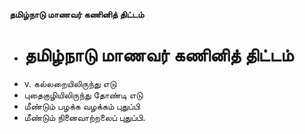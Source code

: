 **தமிழ்நாடு மாணவர் கணினித் திட்டம்**
- # தமிழ்நாடு மாணவர் கணினித் திட்டம்
- v. கல்லறையிலிருந்து எடு
- புதைகுழியிலிருந்து தோண்டி எடு
- மீண்டும் பழக்க வழக்கம் புதுப்பி
- மீண்டும் நினைவாற்றலைப் புதுப்பி.

